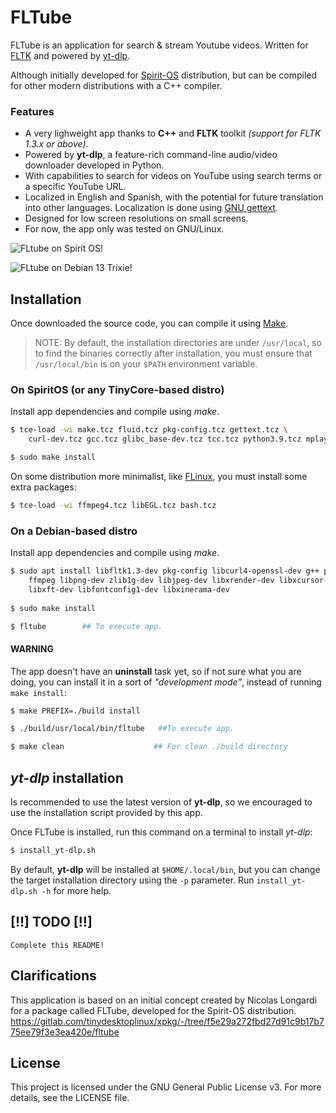 # FLTube

FLTube is an application for search & stream Youtube videos. Written for [FLTK](https://www.fltk.org/) and powered by [yt-dlp](https://github.com/yt-dlp/yt-dlp).

Although initially developed for [Spirit-OS](https://spirit-os.sourceforge.io/) distribution, but can be compiled for other modern distributions with a C++ compiler.

### Features
- A very lighweight app thanks to **C++** and **FLTK** toolkit *(support for FLTK 1.3.x or above)*.
- Powered by **yt-dlp**, a feature-rich command-line audio/video downloader developed in Python.
- With capabilities to search for videos on YouTube using search terms or a specific YouTube URL.
- Localized in English and Spanish, with the potential for future translation into other languages. Localization is done using [GNU gettext](https://www.gnu.org/software/gettext/).
- Designed for low screen resolutions on small screens.
- For now, the app only was tested on GNU/Linux.

![FLtube on Spirit OS!](https://i.postimg.cc/5yKTKdCG/fltube-screenshot-3.png "Fltube on Spirit OS")

![FLtube on Debian 13 Trixie!](https://i.postimg.cc/pdM76Bm2/fltube-screenshot-4.png "Fltube on Debian 13 Trixie")


## Installation

Once downloaded the source code, you can compile it using [Make](https://www.gnu.org/software/make/). 
> NOTE: By default, the installation directories are under `/usr/local`, so to find the binaries correctly after installation, you must ensure that `/usr/local/bin` is on your `$PATH` environment variable.

### On SpiritOS (or any TinyCore-based distro)

Install app dependencies and compile using *make*.

```bash
$ tce-load -wi make.tcz fluid.tcz pkg-config.tcz gettext.tcz \ 
    curl-dev.tcz gcc.tcz glibc_base-dev.tcz tcc.tcz python3.9.tcz mplayer-cli.tcz 

$ sudo make install
```

On some distribution more minimalist, like [FLinux](https://flinux-distro.sourceforge.io/), you must install some extra packages: 
```bash
$ tce-load -wi ffmpeg4.tcz libEGL.tcz bash.tcz
``` 

### On a Debian-based distro

Install app dependencies and compile using *make*.
```bash
$ sudo apt install libfltk1.3-dev pkg-config libcurl4-openssl-dev g++ python3 gettext wget mplayer\
    ffmpeg libpng-dev zlib1g-dev libjpeg-dev libxrender-dev libxcursor-dev libxfixes-dev libxext-dev \
    libxft-dev libfontconfig1-dev libxinerama-dev
    
$ sudo make install

$ fltube        ## To execute app.
```

#### WARNING

The app doesn't have an **uninstall** task yet, so if not sure what you are doing, you can install it in a sort of *"development mode"*, instead of running `make install`:

```bash
$ make PREFIX=./build install

$ ./build/usr/local/bin/fltube   ##To execute app.

$ make clean                    ## For clean ./build directory
```

## *yt-dlp* installation

Is recommended to use the latest version of **yt-dlp**, so we encouraged to use the installation script provided by this app.

Once FLTube is installed, run this command on a terminal to install *yt-dlp*:
```bash
$ install_yt-dlp.sh
```
By default, **yt-dlp** will be installed at `$HOME/.local/bin`, but you can change the target installation directory using the `-p` parameter. Run `install_yt-dlp.sh -h` for more help.

## [!!] TODO [!!]
    
    Complete this README!

## Clarifications

This application is based on an initial concept created by Nicolas Longardi for a package called FLTube, developed for the Spirit-OS distribution. https://gitlab.com/tinydesktoplinux/xpkg/-/tree/f5e29a272fbd27d91c9b17b775ee79f3e3ea420e/fltube

    
## License

This project is licensed under the GNU General Public License v3. For more details, see the LICENSE file.

